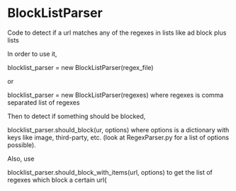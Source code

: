# BlockListParser
Code to detect if a url matches any of the regexes in lists like ad block plus lists

In order to use it,

blocklist_parser = new BlockListParser(regex_file) 

or 

blocklist_parser = new BlockListParser(regexes)
where regexes is comma separated list of regexes

Then to detect if something should be blocked,

blocklist_parser.should_block(ur, options)
where options is a dictionary with keys like image, third-party, etc. (look at RegexParser.py for a list of options possible).

Also, use

blocklist_parser.should_block_with_items(url, options) 
to get the list of regexes which block a certain url{
